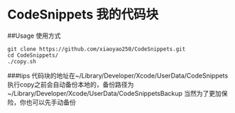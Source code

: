 # CodeSnippets 我的代码块

##Usage 使用方式
```
git clone https://github.com/xiaoyao250/CodeSnippets.git
cd CodeSnippets/
./copy.sh
```

###tips
代码块的地址在~/Library/Developer/Xcode/UserData/CodeSnippets
执行copy之前会自动备份本地的，备份路径为~/Library/Developer/Xcode/UserData/CodeSnippetsBackup
当然为了更加保险，你也可以先手动备份
